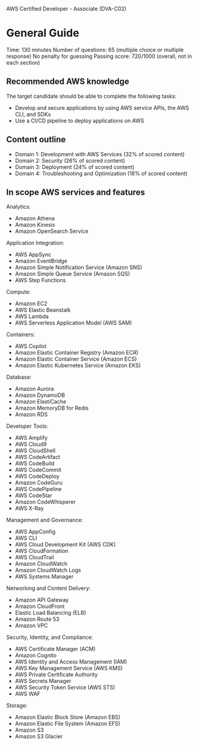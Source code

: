 AWS Certified Developer - Associate (DVA-C02)

# General Guide

Time: 130 minutes
Number of questions: 65 (multiple choice or multiple response)
No penalty for guessing
Passing score: 720/1000 (overall, not in each section)

## Recommended AWS knowledge

The target candidate should be able to complete the following tasks: 
- Develop and secure applications by using AWS service APIs, the AWS CLI, and SDKs
- Use a CI/CD pipeline to deploy applications on AWS


## Content outline
- Domain 1: Development with AWS Services (32% of scored content) 
- Domain 2: Security (26% of scored content) 
- Domain 3: Deployment (24% of scored content) 
- Domain 4: Troubleshooting and Optimization (18% of scored content)

## In scope AWS services and features

Analytics:
-  Amazon Athena
-  Amazon Kinesis
-  Amazon OpenSearch Service

Application Integration:
-  AWS AppSync
-  Amazon EventBridge
-  Amazon Simple Notification Service (Amazon SNS)
-  Amazon Simple Queue Service (Amazon SQS)
-  AWS Step Functions

Compute:
-  Amazon EC2
-  AWS Elastic Beanstalk
-  AWS Lambda
-  AWS Serverless Application Model (AWS SAM)

Containers:
-  AWS Copilot
-  Amazon Elastic Container Registry (Amazon ECR)
-  Amazon Elastic Container Service (Amazon ECS)
-  Amazon Elastic Kubernetes Service (Amazon EKS)

Database:
-  Amazon Aurora
-  Amazon DynamoDB
-  Amazon ElastiCache
-  Amazon MemoryDB for Redis
-  Amazon RDS

Developer Tools:
-  AWS Amplify
-  AWS Cloud9
-  AWS CloudShell
-  AWS CodeArtifact
-  AWS CodeBuild
-  AWS CodeCommit
-  AWS CodeDeploy
-  Amazon CodeGuru
-  AWS CodePipeline
-  AWS CodeStar
-  Amazon CodeWhisperer
-  AWS X-Ray

Management and Governance:
- AWS AppConfig
- AWS CLI
- AWS Cloud Development Kit (AWS CDK)
-  AWS CloudFormation
-  AWS CloudTrail
-  Amazon CloudWatch
-  Amazon CloudWatch Logs
-  AWS Systems Manager

Networking and Content Delivery:
-  Amazon API Gateway
-  Amazon CloudFront
-  Elastic Load Balancing (ELB)
-  Amazon Route 53
-  Amazon VPC

Security, Identity, and Compliance:
-  AWS Certificate Manager (ACM)
-  Amazon Cognito
-  AWS Identity and Access Management (IAM)
-  AWS Key Management Service (AWS KMS)
-  AWS Private Certificate Authority
-  AWS Secrets Manager
-  AWS Security Token Service (AWS STS)
-  AWS WAF

Storage:
-  Amazon Elastic Block Store (Amazon EBS)
-  Amazon Elastic File System (Amazon EFS)
-  Amazon S3
-  Amazon S3 Glacier





